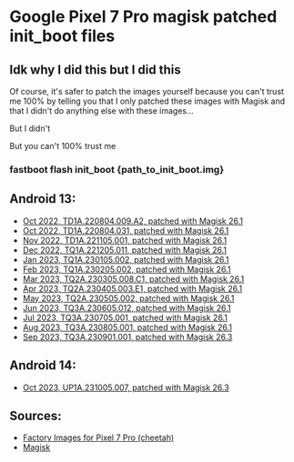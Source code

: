 # Google Pixel 7 Pro magisk patched init_boot files

## Idk why I did this but I did this
Of course, it's safer to patch the images yourself because you can't trust me 100% by telling you that I only patched these images with Magisk and that I didn't do anything else with these images...

But I didn't

But you can't 100% trust me

### fastboot flash init_boot {path_to_init_boot.img}


## Android 13:

- [Oct 2022, TD1A.220804.009.A2, patched with Magisk 26.1](https://github.com/Traaanaelle/P7P_Magisk_init_boot/raw/main/22_10_TD1A.220804.009.A2_26100.img)
- [Oct 2022, TD1A.220804.031, patched with Magisk 26.1](https://github.com/Traaanaelle/P7P_Magisk_init_boot/raw/main/22_10_TD1A.220804.031_26100.img)
- [Nov 2022, TD1A.221105.001, patched with Magisk 26.1](https://github.com/Traaanaelle/P7P_Magisk_init_boot/raw/main/22_11_TD1A.221105.001_26100.img)
- [Dec 2022, TQ1A.221205.011, patched with Magisk 26.1](https://github.com/Traaanaelle/P7P_Magisk_init_boot/raw/main/22_12_TQ1A.221205.011_26100.img)
- [Jan 2023, TQ1A.230105.002, patched with Magisk 26.1](https://github.com/Traaanaelle/P7P_Magisk_init_boot/raw/main/23_01_TQ1A.230105.002_26100.img)
- [Feb 2023, TQ1A.230205.002, patched with Magisk 26.1](https://github.com/Traaanaelle/P7P_Magisk_init_boot/raw/main/23_02_TQ1A.230205.002_26100.img)
- [Mar 2023, TQ2A.230305.008.C1, patched with Magisk 26.1](https://github.com/Traaanaelle/P7P_Magisk_init_boot/raw/main/23_03_TQ2A.230305.008.C1_26100.img)
- [Apr 2023, TQ2A.230405.003.E1, patched with Magisk 26.1](https://github.com/Traaanaelle/P7P_Magisk_init_boot/raw/main/23_04_TQ2A.230405.003.E1_26100.img)
- [May 2023, TQ2A.230505.002, patched with Magisk 26.1](https://github.com/Traaanaelle/P7P_Magisk_init_boot/raw/main/23_05_TQ2A.230505.002_26100.img)
- [Jun 2023, TQ3A.230605.012, patched with Magisk 26.1](https://github.com/Traaanaelle/P7P_Magisk_init_boot/raw/main/23_06_TQ3A.230605.012_26100.img)
- [Jul 2023, TQ3A.230705.001, patched with Magisk 26.1](https://github.com/Traaanaelle/P7P_Magisk_init_boot/raw/main/23_07_TQ3A.230705.001_26100.img)
- [Aug 2023, TQ3A.230805.001, patched with Magisk 26.1](https://github.com/Traaanaelle/P7P_Magisk_init_boot/raw/main/23_08_TQ3A.230805.001_26100.img)
- [Sep 2023, TQ3A.230901.001, patched with Magisk 26.3](https://github.com/Traaanaelle/P7P_Magisk_init_boot/raw/main/23_09_TQ3A.230901.001_26300.img)


## Android 14:

- [Oct 2023, UP1A.231005.007, patched with Magisk 26.3](https://github.com/Traaanaelle/P7P_Magisk_init_boot/raw/main/23_10_UP1A.231005.007_26300.img)


## Sources:

- [Factory Images for Pixel 7 Pro (cheetah)](https://developers.google.com/android/images#cheetah)
- [Magisk](https://github.com/topjohnwu/Magisk)
